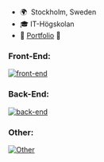 * 🌍  Stockholm, Sweden
* 🎓  IT-Högskolan
* 💼  [Portfolio](https://yanru.netlify.app/) 🔗

### **Front-End:**

[![front-end](https://skillicons.dev/icons?i=html,css,sass,tailwind,materialui,js,ts,react,vue,next&perline=10)](#front-end)

### **Back-End:**

[![back-end](https://skillicons.dev/icons?i=nodejs,express,firebase,mongodb,postgresql&perline=10)](#back-end)


### **Other:**

[![Other](https://skillicons.dev/icons?i=git,docker,figma&perline=10)](#Other)

